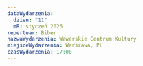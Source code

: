 ```yaml
---
dataWydarzenia:
  dzien: "11"
  mR: styczeń 2026
repertuar: Biber
nazwaWydarzenia: Wawerskie Centrum Kultury
miejsceWydarzenia: Warszawa, PL
czasWydarzenia: 17:00
---
```

